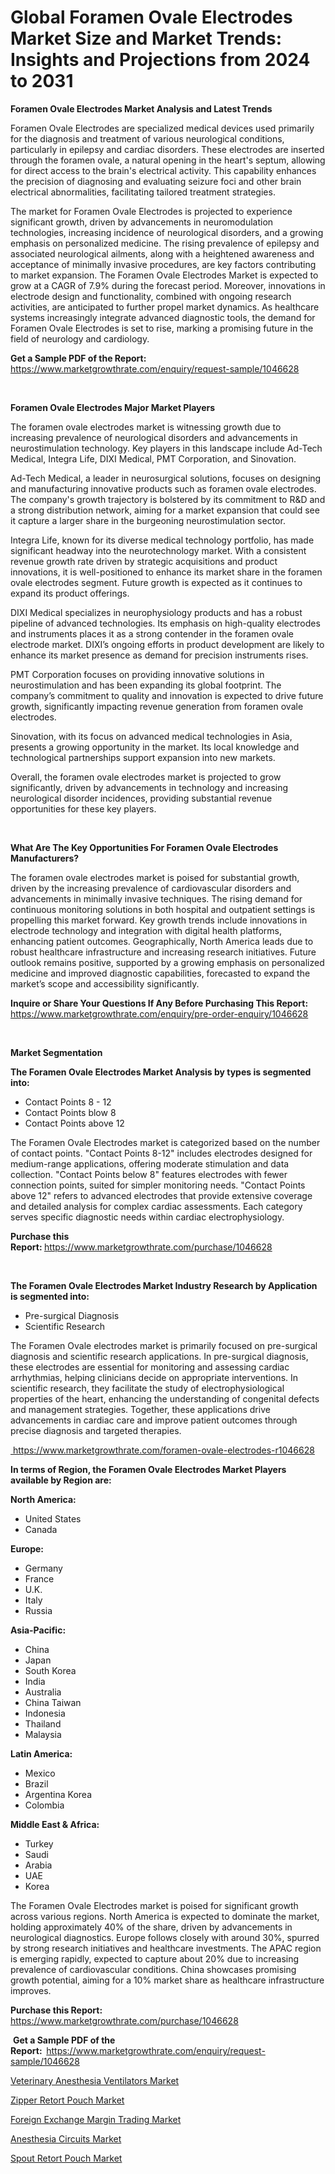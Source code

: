 <p><h1>Global Foramen Ovale Electrodes Market Size and Market Trends: Insights and Projections from 2024 to 2031</h1></p><p><strong>Foramen Ovale Electrodes Market Analysis and Latest Trends</strong></p>
<p><p>Foramen Ovale Electrodes are specialized medical devices used primarily for the diagnosis and treatment of various neurological conditions, particularly in epilepsy and cardiac disorders. These electrodes are inserted through the foramen ovale, a natural opening in the heart's septum, allowing for direct access to the brain's electrical activity. This capability enhances the precision of diagnosing and evaluating seizure foci and other brain electrical abnormalities, facilitating tailored treatment strategies.</p><p>The market for Foramen Ovale Electrodes is projected to experience significant growth, driven by advancements in neuromodulation technologies, increasing incidence of neurological disorders, and a growing emphasis on personalized medicine. The rising prevalence of epilepsy and associated neurological ailments, along with a heightened awareness and acceptance of minimally invasive procedures, are key factors contributing to market expansion. The Foramen Ovale Electrodes Market is expected to grow at a CAGR of 7.9% during the forecast period. Moreover, innovations in electrode design and functionality, combined with ongoing research activities, are anticipated to further propel market dynamics. As healthcare systems increasingly integrate advanced diagnostic tools, the demand for Foramen Ovale Electrodes is set to rise, marking a promising future in the field of neurology and cardiology.</p></p>
<p><strong>Get a Sample PDF of the Report:&nbsp;</strong> <a href="https://www.marketgrowthrate.com/enquiry/request-sample/1046628">https://www.marketgrowthrate.com/enquiry/request-sample/1046628</a></p>
<p>&nbsp;</p>
<p><strong>Foramen Ovale Electrodes Major Market Players</strong></p>
<p><p>The foramen ovale electrodes market is witnessing growth due to increasing prevalence of neurological disorders and advancements in neurostimulation technology. Key players in this landscape include Ad-Tech Medical, Integra Life, DIXI Medical, PMT Corporation, and Sinovation.</p><p>Ad-Tech Medical, a leader in neurosurgical solutions, focuses on designing and manufacturing innovative products such as foramen ovale electrodes. The company's growth trajectory is bolstered by its commitment to R&D and a strong distribution network, aiming for a market expansion that could see it capture a larger share in the burgeoning neurostimulation sector.</p><p>Integra Life, known for its diverse medical technology portfolio, has made significant headway into the neurotechnology market. With a consistent revenue growth rate driven by strategic acquisitions and product innovations, it is well-positioned to enhance its market share in the foramen ovale electrodes segment. Future growth is expected as it continues to expand its product offerings.</p><p>DIXI Medical specializes in neurophysiology products and has a robust pipeline of advanced technologies. Its emphasis on high-quality electrodes and instruments places it as a strong contender in the foramen ovale electrode market. DIXI’s ongoing efforts in product development are likely to enhance its market presence as demand for precision instruments rises.</p><p>PMT Corporation focuses on providing innovative solutions in neurostimulation and has been expanding its global footprint. The company’s commitment to quality and innovation is expected to drive future growth, significantly impacting revenue generation from foramen ovale electrodes.</p><p>Sinovation, with its focus on advanced medical technologies in Asia, presents a growing opportunity in the market. Its local knowledge and technological partnerships support expansion into new markets.</p><p>Overall, the foramen ovale electrodes market is projected to grow significantly, driven by advancements in technology and increasing neurological disorder incidences, providing substantial revenue opportunities for these key players.</p></p>
<p>&nbsp;</p>
<p><strong>What Are The Key Opportunities For Foramen Ovale Electrodes Manufacturers?</strong></p>
<p><p>The foramen ovale electrodes market is poised for substantial growth, driven by the increasing prevalence of cardiovascular disorders and advancements in minimally invasive techniques. The rising demand for continuous monitoring solutions in both hospital and outpatient settings is propelling this market forward. Key growth trends include innovations in electrode technology and integration with digital health platforms, enhancing patient outcomes. Geographically, North America leads due to robust healthcare infrastructure and increasing research initiatives. Future outlook remains positive, supported by a growing emphasis on personalized medicine and improved diagnostic capabilities, forecasted to expand the market’s scope and accessibility significantly.</p></p>
<p><strong>Inquire or Share Your Questions If Any Before Purchasing This Report:</strong> <a href="https://www.marketgrowthrate.com/enquiry/pre-order-enquiry/1046628">https://www.marketgrowthrate.com/enquiry/pre-order-enquiry/1046628</a></p>
<p>&nbsp;</p>
<p><strong>Market Segmentation</strong></p>
<p><strong>The Foramen Ovale Electrodes Market Analysis by types is segmented into:</strong></p>
<p><ul><li>Contact Points 8 - 12</li><li>Contact Points blow 8</li><li>Contact Points above 12</li></ul></p>
<p><p>The Foramen Ovale Electrodes market is categorized based on the number of contact points. "Contact Points 8-12" includes electrodes designed for medium-range applications, offering moderate stimulation and data collection. "Contact Points below 8" features electrodes with fewer connection points, suited for simpler monitoring needs. "Contact Points above 12" refers to advanced electrodes that provide extensive coverage and detailed analysis for complex cardiac assessments. Each category serves specific diagnostic needs within cardiac electrophysiology.</p></p>
<p><strong>Purchase this Report:&nbsp;</strong><a href="https://www.marketgrowthrate.com/purchase/1046628">https://www.marketgrowthrate.com/purchase/1046628</a></p>
<p>&nbsp;</p>
<p><strong>The Foramen Ovale Electrodes Market Industry Research by Application is segmented into:</strong></p>
<p><ul><li>Pre-surgical Diagnosis</li><li>Scientific Research</li></ul></p>
<p><p>The Foramen Ovale electrodes market is primarily focused on pre-surgical diagnosis and scientific research applications. In pre-surgical diagnosis, these electrodes are essential for monitoring and assessing cardiac arrhythmias, helping clinicians decide on appropriate interventions. In scientific research, they facilitate the study of electrophysiological properties of the heart, enhancing the understanding of congenital defects and management strategies. Together, these applications drive advancements in cardiac care and improve patient outcomes through precise diagnosis and targeted therapies.</p></p>
<p><a href="https://www.marketgrowthrate.com/foramen-ovale-electrodes-r1046628">&nbsp;https://www.marketgrowthrate.com/foramen-ovale-electrodes-r1046628</a></p>
<p><strong>In terms of Region, the Foramen Ovale Electrodes Market Players available by Region are:</strong></p>
<p>
    <p> <strong> North America: </strong>
        <ul>
            <li>United States</li>
            <li>Canada</li>
        </ul>
        </p> 
    <p> <strong> Europe: </strong>
        <ul>
            <li>Germany</li>
            <li>France</li>
            <li>U.K.</li>
            <li>Italy</li>
            <li>Russia</li>
        </ul>
        </p> 
    <p> <strong> Asia-Pacific: </strong>
        <ul>
            <li>China</li>
            <li>Japan</li>
            <li>South Korea</li>
            <li>India</li>
            <li>Australia</li>
            <li>China Taiwan</li>
            <li>Indonesia</li>
            <li>Thailand</li>
            <li>Malaysia</li>
        </ul>
        </p> 
    <p> <strong> Latin America: </strong>
        <ul>
            <li>Mexico</li>
            <li>Brazil</li>
            <li>Argentina Korea</li>
            <li>Colombia</li>
        </ul>
        </p> 
    <p> <strong> Middle East & Africa: </strong>
        <ul>
            <li>Turkey</li>
            <li>Saudi</li>
            <li>Arabia</li>
            <li>UAE</li>
            <li>Korea</li>
        </ul>
    </p>
    </p>
<p><p>The Foramen Ovale Electrodes market is poised for significant growth across various regions. North America is expected to dominate the market, holding approximately 40% of the share, driven by advancements in neurological diagnostics. Europe follows closely with around 30%, spurred by strong research initiatives and healthcare investments. The APAC region is emerging rapidly, expected to capture about 20% due to increasing prevalence of cardiovascular conditions. China showcases promising growth potential, aiming for a 10% market share as healthcare infrastructure improves.</p></p>
<p><strong>Purchase this Report: </strong><a href="https://www.marketgrowthrate.com/purchase/1046628">https://www.marketgrowthrate.com/purchase/1046628</a></p>
<p>&nbsp;<strong>Get a Sample PDF of the Report:&nbsp;&nbsp;</strong><a href="https://www.marketgrowthrate.com/enquiry/request-sample/1046628">https://www.marketgrowthrate.com/enquiry/request-sample/1046628</a></p>
<p><strong></strong></p>
<p><p><a href="https://www.linkedin.com/pulse/driving-factors-behind-veterinary-anesthesia-ventilators-likie">Veterinary Anesthesia Ventilators Market</a></p><p><a href="https://medium.com/@jennaduke78/market-trends-in-the-global-zipper-retort-pouch-market-forecast-and-analysis-2024-2031-93c7f7161598">Zipper Retort Pouch Market</a></p><p><a href="https://issuu.com/reportprime-2/docs/foreign-exchange-margin-trading-mar_8b23ec8d1da115">Foreign Exchange Margin Trading Market</a></p><p><a href="https://www.linkedin.com/pulse/anesthesia-circuits-market-segmentation-geographical-regions-forcast-mhepe">Anesthesia Circuits Market</a></p><p><a href="https://medium.com/@jennaduke78/how-will-the-spout-retort-pouch-market-evolve-market-growth-analysis-for-the-year-2024-2031-a6e610c00a0c?postPublishedType=repub">Spout Retort Pouch Market</a></p></p>